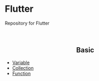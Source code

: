 # Flutter
Repository for Flutter
<br><br><br>

<center>
    <h2>Basic</h2>
</center>

- [Variable](https://github.com/sangwoo24/Flutter/blob/master/Flutter%20Basic/Variable.md)
- [Collection](https://github.com/sangwoo24/Flutter/blob/master/Flutter%20Basic/Collection.md)
- [Function](https://github.com/sangwoo24/Flutter/blob/master/Flutter%20Basic/Function.md)
